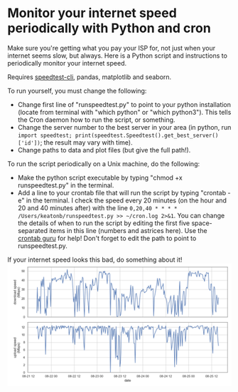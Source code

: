 # Monitor your internet speed periodically with Python and cron
Make sure you're getting what you pay your ISP for, not just when your internet seems slow, but always. Here is a Python script and instructions to periodically monitor your internet speed.

Requires [speedtest-cli](https://github.com/sivel/speedtest-cli), pandas, matplotlib and seaborn.

To run yourself, you must change the following:
 - Change first line of "runspeedtest.py" to point to your python installation (locate from terminal with "which python" or "which python3").  This tells the Cron daemon how to run the script, or something.
 - Change the server number to the best server in your area (in python, run `import speedtest; print(speedtest.Speedtest().get_best_server()['id'])`; the result may vary with time).
 - Change paths to data and plot files (but give the full path!).
 
To run the script periodically on a Unix machine, do the following:
 - Make the python script executable by typing "chmod +x runspeedtest.py" in the terminal.
 - Add a line to your crontab file that will run the script by typing "crontab -e" in the terminal.  I check the speed every 20 minutes (on the hour and 20 and 40 minutes after) with the line `0,20,40 * * * * /Users/keatonb/runspeedtest.py >> ~/cron.log 2>&1`.  You can change the details of when to run the script by editing the first five space-separated items in this line (numbers and astrices here).  Use the [crontab guru](https://crontab.guru/) for help!  Don't forget to edit the path to point to runspeedtest.py.
 
If your internet speed looks this bad, do something about it!
![Example plot](https://github.com/keatonb/monitorinternetspeed/blob/master/speed.png)
